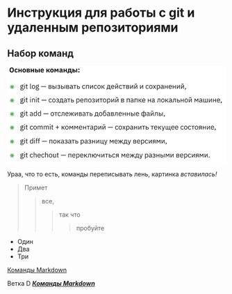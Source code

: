 # Инструкция для работы с git и удаленным репозиториями 

## Набор команд

![Основные команды](Screen1.jpg)


Ураа, что то есть, команды переписывать лень, картинка *вставилась!*

>Примет 
>>все, 
>>>так что 
>>>>пробуйте

+ Один
+ Два
+ Три


[Команды Markdown](https://gist.github.com/Jekins/2bf2d0638163f1294637)


Ветка D 
***[Команды Markdown](https://gist.github.com/Jekins/2bf2d0638163f1294637)***
